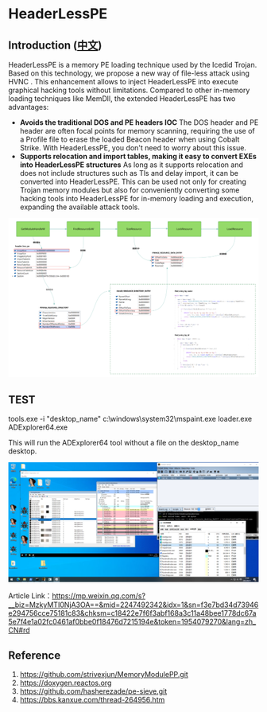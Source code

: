 # HeaderLessPE
## Introduction ([中文](/README_zh.md))
HeaderLessPE is a memory PE loading technique used by the Icedid Trojan. Based on this technology, we propose a new way of file-less attack using HVNC . This enhancement allows to inject HeaderLessPE into execute graphical hacking tools without limitations.
Compared to other in-memory loading techniques like MemDll, the extended HeaderLessPE has two advantages:  
- **Avoids the traditional DOS and PE headers IOC**
The DOS header and PE header are often focal points for memory scanning, requiring the use of a Profile file to erase the loaded Beacon header when using Cobalt Strike. With HeaderLessPE, you don't need to worry about this issue.  
- **Supports relocation and import tables, making it easy to convert EXEs into HeaderLessPE structures**
As long as it supports relocation and does not include structures such as Tls and delay import, it can be converted into HeaderLessPE. This can be used not only for creating Trojan memory modules but also for conveniently converting some hacking tools into HeaderLessPE for in-memory loading and execution, expanding the available attack tools.  
  
[![](image/1.png)](https://github.com/M01N-Team/HeaderLessPE/blob/master/image/1.png)
  
## TEST
tools.exe -i "desktop_name" c:\windows\system32\mspaint.exe loader.exe ADExplorer64.exe

This will run the ADExplorer64 tool without a file on the desktop_name desktop.

[![](image/2.png)](https://github.com/M01N-Team/HeaderLessPE/blob/master/image/1.png)

Article Link：https://mp.weixin.qq.com/s?__biz=MzkyMTI0NjA3OA==&mid=2247492342&idx=1&sn=f3e7bd34d73946e294756cce75181c83&chksm=c18422e7f6f3abf168a3c11a48bee1778dc67a5e7f4e1a02fc0461af0bbe0f18476d7215194e&token=1954079270&lang=zh_CN#rd

## Reference 
1. https://github.com/strivexjun/MemoryModulePP.git
2. https://doxygen.reactos.org
3. https://github.com/hasherezade/pe-sieve.git
4. https://bbs.kanxue.com/thread-264956.htm

